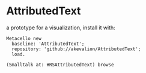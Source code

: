 # AttributedText

a prototype for a visualization, install it with:

```smalltalk
Metacello new
  baseline: 'AttributedText';
  repository: 'github://akevalion/AttributedText';
  load.
  
(Smalltalk at: #RSAttributedText) browse
```
